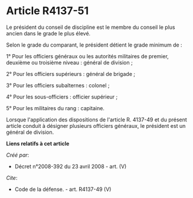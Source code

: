 # Article R4137-51

Le président du conseil de discipline est le membre du conseil le plus ancien dans le grade le plus élevé. 

Selon le grade du comparant, le président détient le grade minimum de : 

1° Pour les officiers généraux ou les autorités militaires de premier, deuxième ou troisième niveau : général de division ; 

2° Pour les officiers supérieurs : général de brigade ; 

3° Pour les officiers subalternes : colonel ; 

4° Pour les sous-officiers : officier supérieur ; 

5° Pour les militaires du rang : capitaine. 

Lorsque l'application des dispositions de l'article R. 4137-49 et du présent article conduit à désigner plusieurs officiers
généraux, le président est un général de division.

**Liens relatifs à cet article**

_Créé par_:

  - Décret n°2008-392 du 23 avril 2008 - art. (V)

_Cite_:

  - Code de la défense. - art. R4137-49 (V)
